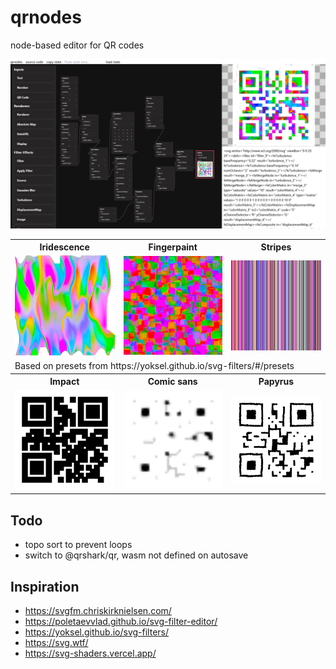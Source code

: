 # qrnodes

node-based editor for QR codes

![editor view](./examples/qrnodes.png)

<table>
  <tbody>
    <tr>
      <th>Iridescence</th>
      <th>Fingerpaint</th>
      <th>Stripes</th>
    </tr>
    <tr>
      <td>
        <img src="./examples/iridescence.svg" width="300"/>
      </td>
      <td>
        <img src="./examples/fingerpaint.svg" width="300"/>
      </td>
      <td>
        <img src="./examples/stripes.svg" width="300"/>
      </td>
    </tr>
    <tr>
      <td colspan="3">
        Based on presets from
        https://yoksel.github.io/svg-filters/#/presets
      </td>
    </tr>
    <tr>
      <th>Impact</th>
      <th>Comic sans</th>
      <th>Papyrus</th>
    </tr>
    <tr>
      <td>
        <img src="./examples/impact.svg" width="300"/>
      </td>
      <td>
        <img src="./examples/comic_sans.svg" width="300"/>
      </td>
      <td>
        <img src="./examples/papyrus.svg" width="300"/>
      </td>
    </tr>
  </tbody>
</table>

## Todo

- topo sort to prevent loops
- switch to @qrshark/qr, wasm not defined on autosave

## Inspiration

- https://svgfm.chriskirknielsen.com/
- https://poletaevvlad.github.io/svg-filter-editor/
- https://yoksel.github.io/svg-filters/
- https://svg.wtf/
- https://svg-shaders.vercel.app/
